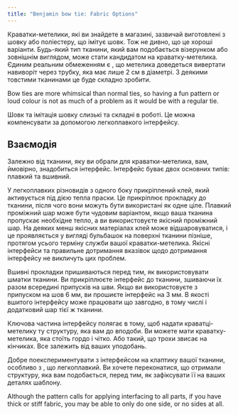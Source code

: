 ```yaml
---
title: "Benjamin bow tie: Fabric Options"
---
```


Краватки-метелики, які ви знайдете в магазині, зазвичай виготовлені з шовку або поліестеру, що імітує шовк. Тож не дивно, що це хороші варіанти. Будь-який тип тканини, який вам подобається візерунком або зовнішнім виглядом, може стати кандидатом на краватку-метелика. Єдиним реальним обмеженням є , що метелика доведеться вивертати навиворіт через трубку, яка має лише 2 см в діаметрі. З деякими товстими тканинами це буде складно зробити.

Bow ties are more whimsical than normal ties, so having a fun pattern or loud colour is not as much of a problem as it would be with a regular tie.

Шовк та імітація шовку слизькі та складні в роботі. Це можна компенсувати за допомогою легкоплавкого інтерфейсу.

## Взаємодія

Залежно від тканини, яку ви обрали для краватки-метелика, вам, ймовірно, знадобиться інтерфейс. Інтерфейс буває двох основних типів: плавкий та вшивний.

У легкоплавких різновидів з одного боку прикріплений клей, який активується під дією тепла праски. Це прикріплює прокладку до тканини, після чого вони можуть бути використані як одне ціле. Плавкий проміжний шар може бути чудовим варіантом, якщо ваша тканина пропускає необхідне тепло, а ви використовуєте якісний проміжний шар. На деяких менш якісних матеріалах клей може відшаровуватися, і це проявляється у вигляді бульбашок на поверхні тканини пізніше, протягом усього терміну служби вашої краватки-метелика. Якісні інтерфейси та правильне дотримання вказівок щодо дотримання інтерфейсу не викличуть цих проблем.

Вшивні прокладки пришиваються перед тим, як використовувати шматки тканини. Ви прикріплюєте інтерфейс до тканини, зшиваючи їх разом всередині припусків на шви. Якщо ви використовуєте з припуском на шов 6 мм, ви прошиєте інтерфейс на 3 мм. В якості вшитого інтерфейсу може працювати що завгодно, в тому числі і додатковий шар тієї ж тканини.

Ключова частина інтерфейсу полягає в тому, щоб надати краватці-метелику ту структуру, яка вам до вподоби. Ви можете мати краватку-метелика, яка стоїть гордо і чітко. Або такий, що трохи звисає на кінчиках. Все залежить від ваших уподобань.

Добре поекспериментувати з інтерфейсом на клаптику вашої тканини, особливо з , що легкоплавкий. Ви хочете переконатися, що отримали структуру, яка вам подобається, перед тим, як зафіксувати її на ваших деталях шаблону.

Although the pattern calls for applying interfacing to all parts, if you have thick or stiff fabric, you may be able to only do one side, or no sides at all.
